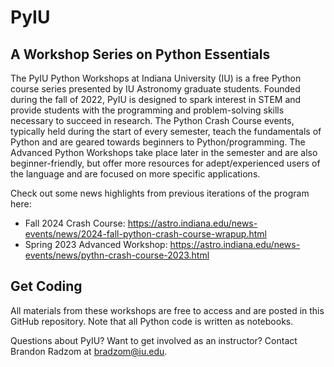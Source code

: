 # PyIU
## A Workshop Series on Python Essentials

The PyIU Python Workshops at Indiana University (IU) is a free Python course series presented by IU Astronomy graduate students. Founded during the fall of 2022, PyIU is designed to spark interest in STEM and provide students with the programming and problem-solving skills necessary to succeed in research. The Python Crash Course events, typically held during the start of every semester, teach the fundamentals of Python and are geared towards beginners to Python/programming. The Advanced Python Workshops take place later in the semester and are also beginner-friendly, but offer more resources for adept/experienced users of the language and are focused on more specific applications.

Check out some news highlights from previous iterations of the program here:
- Fall 2024 Crash Course: <a href="astro.indiana.edu/news-events/news/2024-fall-python-crash-course-wrapup.html">https://astro.indiana.edu/news-events/news/2024-fall-python-crash-course-wrapup.html</a>
- Spring 2023 Advanced Workshop: <a href="astro.indiana.edu/news-events/news/2024-fall-python-crash-course-wrapup.html">https://astro.indiana.edu/news-events/news/pythn-crash-course-2023.html</a>

## Get Coding

All materials from these workshops are free to access and are posted in this GitHub repository. Note that all Python code is written as notebooks.

Questions about PyIU? Want to get involved as an instructor? Contact Brandon Radzom at <a href="bradzom@iu.edu">bradzom@iu.edu</a>.

